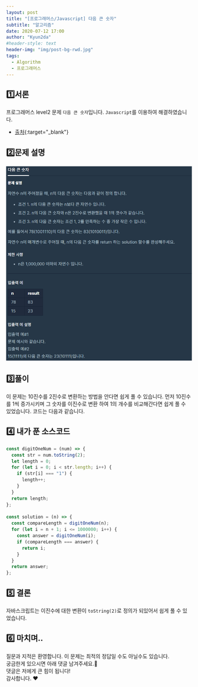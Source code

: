 ```yaml
---
layout: post
title: "[프로그래머스/Javascript] 다음 큰 숫자"
subtitle: "알고리즘"
date: 2020-07-12 17:00
author: "Kyun2da"
#header-style: text
header-img: "img/post-bg-rwd.jpg"
tags:
  - Algorithm
  - 프로그래머스
---
```


## 1️⃣서론

프로그래머스 level2 문제 `다음 큰 숫자`입니다.
`Javascript`를 이용하여 해결하였습니다.

- [출처](https://programmers.co.kr/learn/courses/30/lessons/12911){:target="\_blank"}

## 2️⃣문제 설명

![올바른 괄호](/img/algorithm/nextLargeNumber.png)

## 3️⃣풀이

이 문제는 10진수를 2진수로 변환하는 방법을 안다면 쉽게 풀 수 있습니다. 먼저 10진수를 1씩 증가시키며 그 숫자를 이진수로 변환
하여 1의 개수를 비교해간다면 쉽게 풀 수 있었습니다. 코드는 다음과 같습니다.

## 4️⃣ 내가 푼 소스코드

```js
const digitOneNum = (num) => {
  const str = num.toString(2);
  let length = 0;
  for (let i = 0; i < str.length; i++) {
    if (str[i] === "1") {
      length++;
    }
  }
  return length;
};

const solution = (n) => {
  const compareLength = digitOneNum(n);
  for (let i = n + 1; i <= 1000000; i++) {
    const answer = digitOneNum(i);
    if (compareLength === answer) {
      return i;
    }
  }
  return answer;
};
```

## 5️⃣ 결론

자바스크립트는 이진수에 대한 변환이 `toString(2)`로 정의가 되있어서 쉽게 풀 수 있었습니다.

## 6️⃣ 마치며..

질문과 지적은 환영합니다. 이 문제는 최적의 정답일 수도 아닐수도 있습니다.  
궁금한게 있으시면 아래 댓글 남겨주세요.🙏  
댓글은 저에게 큰 힘이 됩니다!  
감사합니다. ❤️
